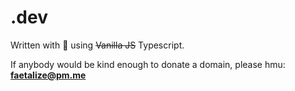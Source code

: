 # .dev
Written with 💖 using ~~Vanilla JS~~ Typescript.

If anybody would be kind enough to donate a domain, please hmu: **faetalize@pm.me**
